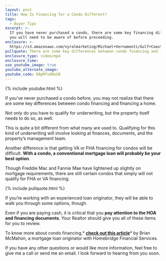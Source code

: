 ```yaml
---
layout: post
title: How Is Financing for a Condo Different?
tags:
  - Buyer Tips
excerpt: >-
  If you have never purchased a condo, there are some key financing differences
  you will need to be aware of before proceeding.
enclosure: >-
  https://s3.amazonaws.com/vyralmarketing/Michael+Vernamonti/Gulf+Coast+Real+Estate+Condo+Financing.mp4
pullquote: There are some key differences between condo financing and financing a home.
enclosure_type: video/mp4
enclosure_time:
use_youtube_image: true
youtube_alternate_image:
youtube_code: D8pMfuOOoG8
---
```



{% include youtube.html %}

If you’ve never purchased a condo before, you may not realize that there are some key differences between condo financing and financing a home.&nbsp;

Not only do you have to qualify for underwriting, but the property itself needs to do so, as well.

This is quite a bit different from what many are used to. Qualifying for this kind of underwriting will involve looking at finances, documents, and the property’s management team.&nbsp;

Another difference is that getting VA or FHA financing for condos will be difficult. **With a condo, a conventional mortgage loan will probably be your best option**.

Though Freddie Mac and Fannie Mae have lightened up slightly on mortgage requirements, there are still certain condos that simply will not qualify for FHA or VA financing.

{% include pullquote.html %}

If you’re working with an experienced loan originator, they will be able to walk you through some options, though.&nbsp;

Even if you are paying cash, it is critical that you **pay attention to the HOA and financing documents**. Your Realtor should give you all of these items for you to review.

To know more about condo financing,* [**check out this article**](https://www.homebridge.com/2017/07/11/what-you-want-to-know-about-florida-condo-financing/)* by Brian McMahon, a mortgage loan originator with Homebridge Financial Services.&nbsp;

If you have any other questions or would like more information, feel free to give me a call or send me an email. I look forward to hearing from you soon.